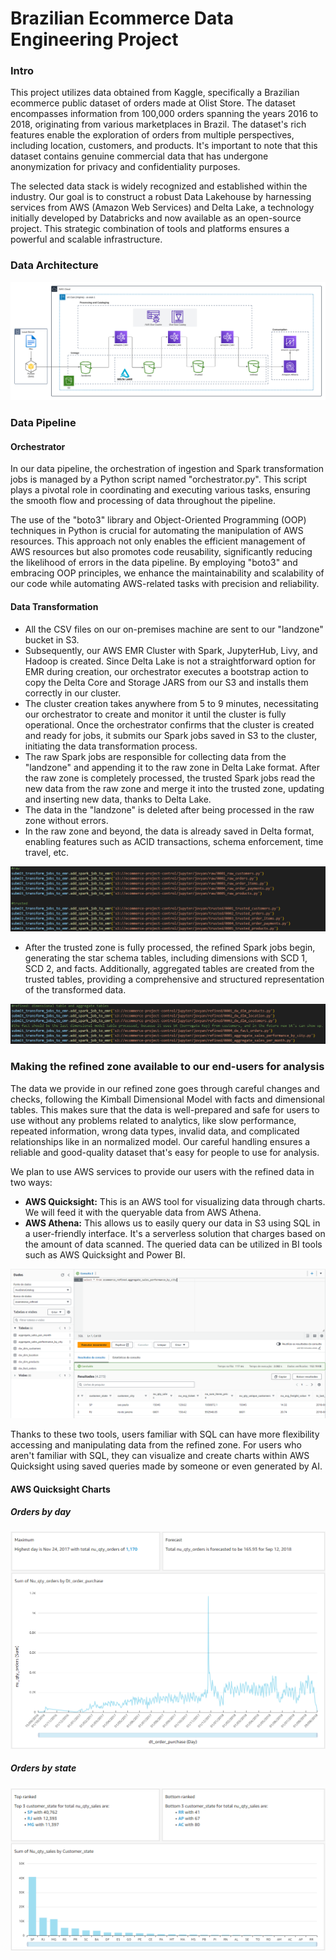 # Brazilian Ecommerce Data Engineering Project
### Intro
<p>
This project utilizes data obtained from Kaggle, specifically a Brazilian ecommerce public dataset of orders made at Olist Store. The dataset encompasses information from 100,000 orders spanning the years 2016 to 2018, originating from various marketplaces in Brazil. The dataset's rich features enable the exploration of orders from multiple perspectives, including location, customers, and products. It's important to note that this dataset contains genuine commercial data that has undergone anonymization for privacy and confidentiality purposes.
</p>

<p>
The selected data stack is widely recognized and established within the industry. Our goal is to construct a robust Data Lakehouse by harnessing services from AWS (Amazon Web Services) and Delta Lake, a technology initially developed by Databricks and now available as an open-source project. This strategic combination of tools and platforms ensures a powerful and scalable infrastructure.</p>

### Data Architecture
![Project Architecture](imgs/aws_data_architecture.png)

### Data Pipeline
#### Orchestrator
<p>
    In our data pipeline, the orchestration of ingestion and Spark transformation jobs is managed by a Python script named "orchestrator.py". This script plays a pivotal role in coordinating and executing various tasks, ensuring the smooth flow and processing of data throughout the pipeline.
</p>
<p>
The use of the "boto3" library and Object-Oriented Programming (OOP) techniques in Python is crucial for automating the manipulation of AWS resources. This approach not only enables the efficient management of AWS resources but also promotes code reusability, significantly reducing the likelihood of errors in the data pipeline. By employing "boto3" and embracing OOP principles, we enhance the maintainability and scalability of our code while automating AWS-related tasks with precision and reliability.
</p>

#### Data Transformation

<ul>
    <li>All the CSV files on our on-premises machine are sent to our "landzone" bucket in S3.</li>
    <li>Subsequently, our AWS EMR Cluster with Spark, JupyterHub, Livy, and Hadoop is created. Since Delta Lake is not a straightforward option for EMR during creation, our orchestrator executes a bootstrap action to copy the Delta Core and Storage JARS from our S3 and installs them correctly in our cluster.</li>
    <li>The cluster creation takes anywhere from 5 to 9 minutes, necessitating our orchestrator to create and monitor it until the cluster is fully operational. Once the orchestrator confirms that the cluster is created and ready for jobs, it submits our Spark jobs saved in S3 to the cluster, initiating the data transformation process.</li>
    <li>The raw Spark jobs are responsible for collecting data from the "landzone" and appending it to the raw zone in Delta Lake format. After the raw zone is completely processed, the trusted Spark jobs read the new data from the raw zone and merge it into the trusted zone, updating and inserting new data, thanks to Delta Lake.</li>
    <li>The data in the "landzone" is deleted after being processed in the raw zone without errors.</li>
    <li>In the raw zone and beyond, the data is already saved in Delta format, enabling features such as ACID transactions, schema enforcement, time travel, etc.</li>
</ul>

![Raw and Trusted Spark Jobs](imgs/emr_spark_jobs_raw_trusted.png)

<ul>
<li>After the trusted zone is fully processed, the refined Spark jobs begin, generating the star schema tables, including dimensions with SCD 1, SCD 2, and facts. Additionally, aggregated tables are created from the trusted tables, providing a comprehensive and structured representation of the transformed data.</li>
</ul>

![Refined Spark Jobs](imgs/emr_spark_jobs_refined.png)

### Making the refined zone available to our end-users for analysis
<p>
    The data we provide in our refined zone goes through careful changes and checks, following the Kimball Dimensional Model with facts and dimensional tables. This makes sure that the data is well-prepared and safe for users to use without any problems related to analytics, like slow performance, repeated information, wrong data types, invalid data, and complicated relationships like in an normalized model. Our careful handling ensures a reliable and good-quality dataset that's easy for people to use for analysis.
</p>
<p>
    We plan to use AWS services to provide our users with the refined data in two ways:
</p>
<ul>
    <li><strong>AWS Quicksight:</strong> This is an AWS tool for visualizing data through charts. We will feed it with the queryable data from AWS Athena.</li>
    <li><strong>AWS Athena:</strong> This allows us to easily query our data in S3 using SQL in a user-friendly interface. It's a serverless solution that charges based on the amount of data scanned. The queried data can be utilized in BI tools such as AWS Quicksight and Power BI.</li>
</ul>

![aws_athena_query_example](imgs/aws_athena_query_example.png)
<p>
    Thanks to these two tools, users familiar with SQL can have more flexibility accessing and manipulating data from the refined zone. For users who aren't familiar with SQL, they can visualize and create charts within AWS Quicksight using saved queries made by someone or even generated by AI.
</p>

#### AWS Quicksight Charts
##### Orders by day

![aws_quicksight_orders_by_day](imgs/aws_quicksight_orders_by_day.png)

##### Orders by state

![aws_quicksight_orders_by_state](imgs/aws_quicksight_orders_by_state.png)






